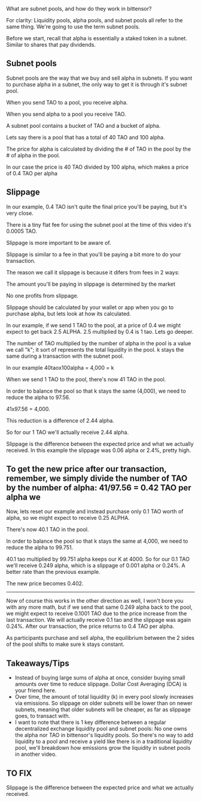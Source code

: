 
What are subnet pools, and how do they work in bittensor?

For clarity: Liquidity pools, alpha pools, and subnet pools all refer to the same thing.  We're going to use the term subnet pools.

Before we start, recall that alpha is essentially a staked token in a subnet.  Similar to shares that pay dividends.

Subnet pools
------------------------
Subnet pools are the way that we buy and sell alpha in subnets.  If you want to purchase alpha in a subnet, the only way to get it is through it's subnet pool.

When you send TAO to a pool, you receive alpha.

When you send alpha to a pool you receive TAO.

A subnet pool contains a bucket of TAO and a bucket of alpha.

Lets say there is a pool that has a total of 40 TAO and 100 alpha.

The price for alpha is calculated by dividing the # of TAO in the pool by the # of alpha in the pool.

In our case the price is 40 TAO divided by 100 alpha, which makes a price of 0.4 TAO per alpha


Slippage
------------------------
In our example, 0.4 TAO isn't quite the final price you'll be paying, but it's very close.

There is a tiny flat fee for using the subnet pool at the time of this video it's 0.0005 TAO.

Slippage is more important to be aware of.

Slippage is similar to a fee in that you'll be paying a bit more to do your transaction.

The reason we call it slippage is because it difers from fees in 2 ways:

The amount you'll be paying in slippage is determined by the market

No one profits from slippage.

Slippage should be calculated by your wallet or app when you go to purchase alpha, but lets look at how its calculated.

In our example, if we send 1 TAO to the pool, at a price of 0.4 we might expect to get back 2.5 ALPHA.  2.5 multiplied by 0.4 is 1 tao.  Lets go deeper.

The number of TAO multiplied by the number of alpha in the pool is a value we call "k"; it sort of represents the total liquidity in the pool.  k stays the same during a transaction with the subnet pool.

In our example 40taox100alpha = 4,000 = k

When we send 1 TAO to the pool, there's now 41 TAO in the pool.

In order to balance the pool so that k stays the same (4,000), we need to reduce the alpha to 97.56.

41x97.56  = 4,000.

This reduction is a difference of 2.44 alpha.

So for our 1 TAO we'll actually receive 2.44 alpha.

Slippage is the difference between the expected price and what we actually received.
In this example the slippage was 0.06 alpha or 2.4%, pretty high.

To get the new price after our transaction, remember, we simply divide the number of TAO by the number of alpha: 41/97.56 = 0.42 TAO per alpha
we
-----------------
Now, lets reset our example and instead purchase only 0.1 TAO worth of alpha, so we might expect to receive 0.25 ALPHA.

There's now 40.1 TAO in the pool.

In order to balance the pool so that k stays the same at 4,000, we need to reduce the alpha to 99.751.

40.1 tao multiplied by 99.751 alpha keeps our K at 4000.
So for our 0.1 TAO we'll receive 0.249 alpha, which is a slippage of 0.001 alpha or 0.24%.  A better rate than the previous example.

The new price becomes 0.402.

-----------------
Now of course this works in the other direction as well, I won't bore you with any more math, but if we send that same 0.249 alpha back to the pool, we might expect to receive 0.1001 TAO due to the price increase from the last transaction.  We will actually receive 0.1 tao and the slippage was again 0.24%.  After our transaction, the price returns to 0.4 TAO per alpha.

As participants purchase and sell alpha, the equilibrium between the 2 sides of the pool shifts to make sure k stays constant.

Takeaways/Tips
------------------------
* Instead of buying large sums of alpha at once, consider buying small amounts over time to reduce slippage.  Dollar Cost Averaging (DCA) is your friend here.
* Over time, the amount of total liquidity (k) in every pool slowly increases via emissions.  So slippage on older subnets will be lower than on newer subnets, meaning that older subnets will be cheaper, as far as slippage goes, to transact with.
* I want to note that there is 1 key difference between a regular decentralized exchange liquidity pool and subnet pools:  No one owns the alpha nor TAO in bittensor's liquidity pools.  So there's no way to add liquidity to a pool and receive a yield like there is in a traditional liquidity pool, we'll breakdown how emissions grow the liquidity in subnet pools in another video.



TO FIX
-----------
Slippage is the difference between the expected price and what we actually received.

